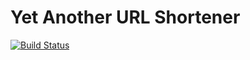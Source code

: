 # Yet Another URL Shortener

[![Build Status](https://travis-ci.org/inventivehack/yaus.svg?branch=develop)](https://travis-ci.org/inventivehack/yaus)